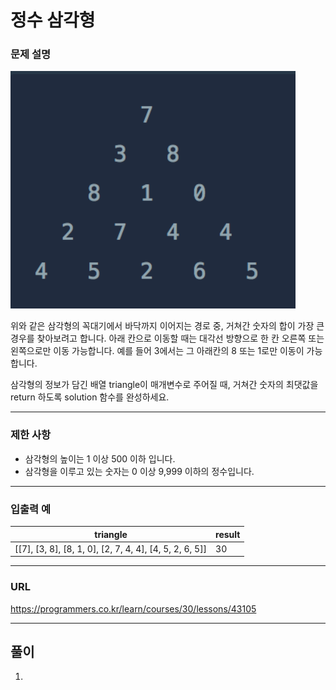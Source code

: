 # 정수 삼각형

### 문제 설명

![jpg_1](./1.PNG)

위와 같은 삼각형의 꼭대기에서 바닥까지 이어지는 경로 중, 거쳐간 숫자의 합이 가장 큰 경우를 찾아보려고 합니다. 아래 칸으로 이동할 때는 대각선 방향으로 한 칸 오른쪽 또는 왼쪽으로만 이동 가능합니다. 예를 들어 3에서는 그 아래칸의 8 또는 1로만 이동이 가능합니다.

삼각형의 정보가 담긴 배열 triangle이 매개변수로 주어질 때, 거쳐간 숫자의 최댓값을 return 하도록 solution 함수를 완성하세요.

-----------
### 제한 사항

- 삼각형의 높이는 1 이상 500 이하 입니다.
- 삼각형을 이루고 있는 숫자는 0 이상 9,999 이하의 정수입니다.

-----------
### 입출력 예

| triangle | result |
|----------|--------|
|   [[7], [3, 8], [8, 1, 0], [2, 7, 4, 4], [4, 5, 2, 6, 5]]   | 30     |

-----------
### URL

https://programmers.co.kr/learn/courses/30/lessons/43105

-----------
## 풀이
1. 